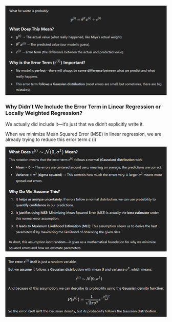 ![](/images/image_2025-03-26_134925604.png)

### Why Didn’t We Include the Error Term in Linear Regression or Locally Weighted Regression?
We actually did include it—it’s just that we didn’t explicitly write it.

When we minimize Mean Squared Error (MSE) in linear regression, we are already trying to reduce this error term 
ϵ 
(i)

![](/images/image_2025-03-26_135403830.png)

![](/images/image_2025-03-26_141915100.png)
